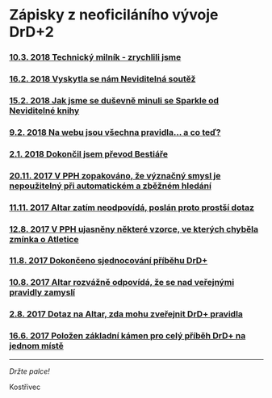 # Zápisky z neoficiláního vývoje DrD+2

### [10.3. 2018 Technický milník - zrychlili jsme](clanky/2018-03-10-technicky_milnik_zrychlili_jsme.md)
### [16.2. 2018 Vyskytla se nám Neviditelná soutěž](clanky/2018-02-16-vyskytla_se_nam_neviditelna_soutez.md)
### [15.2. 2018 Jak jsme se duševně minuli se Sparkle od Neviditelné knihy](clanky/2018-02-15-jak_jsme_se_dusevne_minuli_se_sparkle_od_neviditelne_knihy.md)
### [9.2. 2018 Na webu jsou všechna pravidla... a co teď?](clanky/2018-02-09-na_webu_jsou_vsechna_pravidla_a_co_ted.md)
### [2.1. 2018 Dokončil jsem převod Bestiáře](clanky/2018-01-02-na_web_jsem_prevedl_bestiar.md)
### [20.11. 2017 V PPH zopakováno, že význačný smysl je nepoužitelný při automatickém a zběžném hledání](clanky/2017-11-20-opravuji_dalsi_drobne_nejasnosti_v_pph.md)
### [11.11. 2017 Altar zatím neodpovídá, poslán proto prostší dotaz](clanky/2017-11-11-bouchi_zatim_na_verejna_pravidla_neodpovida_zkousim_prostsi_dotaz.md)
### [12.8. 2017 V PPH ujasněny některé vzorce, ve kterých chyběla zmínka o Atletice](clanky/2017-08-12-behem_prevodu_pravidel_do_html_jsem_opravil_par_drobnosti_v_pph.md)
### [11.8. 2017 Dokončeno sjednocování příběhu DrD+](clanky/2017-08-11-dokoncil_jsem_spojovani_pribehu_z_pravidel_do_jednoho.md)
### [10.8. 2017 Altar rozvážně odpovídá, že se nad veřejnými pravidly zamyslí](clanky/2017-08-10-altar_me_s_verejnymi_pravidly_nehazi_pres_palubu.md)
### [2.8. 2017 Dotaz na Altar, zda mohu zveřejnit DrD+ pravidla](clanky/2017-08-02-ptam_se_bouchiho_z_altaru_zda_mohu_zverejnit_drd_pravidla.md)
### [16.6. 2017 Položen základní kámen pro celý příběh DrD+ na jednom místě](clanky/2017-06-16-chybel_drd_pribeh_v_celku_tak_ho_spojuji.md)

---

*Držte palce!*

Kostřivec